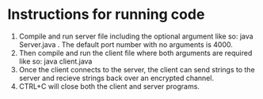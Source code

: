 # Instructions for running code 
1. Compile and run server file including the optional argument like so: java Server.java <portNumber>. The default port number with no arguments is 4000.
2. Then compile and run the client file where both arguments are required like so: java client.java <hostName> <portNumber>
3. Once the client connects to the server, the client can send strings to the server and recieve strings back over an encrypted channel.
4. CTRL+C will close both the client and server programs.
  
